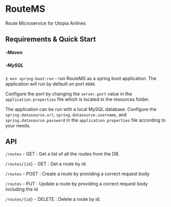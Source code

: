 # RouteMS
Route Microservice for Utopia Airlines
## Requirements & Quick Start
##### -Maven
##### -MySQL
`$ mvn spring-boot:run` - run RouteMS as a spring boot application. The application will run by default on port `8088`.

Configure the port by changing the `server.port` value in the `application.properties` file which is located in the resources folder.

The application can be run with a local MySQL database. Configure the `spring.datasource.url`, `spring.datasource.username`, and `spring.datasource.password` in the `application.properties` file according to your needs.
## API
`/routes` - GET : Get a list of all the routes from the DB.

`/routes/{id}` - GET : Get a route by id.

`/routes` - POST : Create a route by providing a correct request body

`/routes` - PUT : Update a route by providing a correct request body including the id

`/routes/{id}` - DELETE : Delete a route by id.
